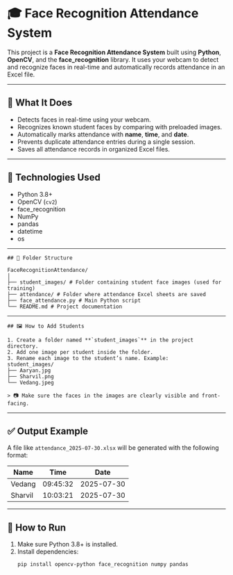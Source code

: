# 🎓 Face Recognition Attendance System

This project is a **Face Recognition Attendance System** built using **Python**, **OpenCV**, and the **face_recognition** library. It uses your webcam to detect and recognize faces in real-time and automatically records attendance in an Excel file.

---

## 📸 What It Does

- Detects faces in real-time using your webcam.
- Recognizes known student faces by comparing with preloaded images.
- Automatically marks attendance with **name**, **time**, and **date**.
- Prevents duplicate attendance entries during a single session.
- Saves all attendance records in organized Excel files.

---

## 🧰 Technologies Used

- Python 3.8+
- OpenCV (`cv2`)
- face_recognition
- NumPy
- pandas
- datetime
- os

---
```
## 📁 Folder Structure

FaceRecognitionAttendance/
│
├── student_images/ # Folder containing student face images (used for training)
├── attendance/ # Folder where attendance Excel sheets are saved
├── face_attendance.py # Main Python script
└── README.md # Project documentation

```
---
```
## 🖼️ How to Add Students

1. Create a folder named **`student_images`** in the project directory.
2. Add one image per student inside the folder.
3. Rename each image to the student’s name. Example:
student_images/
├── Aaryan.jpg
├── Sharvil.png
└── Vedang.jpeg

> 📷 Make sure the faces in the images are clearly visible and front-facing.

```
---

## ✅ Output Example

A file like `attendance_2025-07-30.xlsx` will be generated with the following format:

| Name     | Time     | Date       |
|----------|----------|------------|
| Vedang   | 09:45:32 | 2025-07-30 |
| Sharvil  | 10:03:21 | 2025-07-30 |


---

## 🚀 How to Run

1. Make sure Python 3.8+ is installed.
2. Install dependencies:
   ```bash
   pip install opencv-python face_recognition numpy pandas
